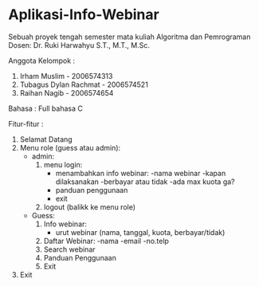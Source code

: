 # Aplikasi-Info-Webinar
Sebuah proyek tengah semester mata kuliah Algoritma dan Pemrograman
Dosen:  Dr. Ruki Harwahyu S.T., M.T., M.Sc.

Anggota Kelompok :
1. Irham Muslim           - 2006574313
3. Tubagus Dylan Rachmat  - 2006574521
4. Raihan Nagib           - 2006574654

Bahasa : Full bahasa C

Fitur-fitur :
1. Selamat Datang
2. Menu role (guess atau admin):
	- admin:
		1. menu login:
			- menambahkan info webinar:
				-nama webinar
				-kapan dilaksanakan
				-berbayar atau tidak
				-ada max kuota ga?
			- panduan penggunaan
			- exit
		2. logout (balikk ke menu role)
	- Guess:
		1. Info webinar:
			- urut webinar (nama, tanggal, kuota, 			              berbayar/tidak)
		2. Daftar Webinar:
			-nama
			-email
			-no.telp
		3. Search webinar
		4. Panduan Penggunaan
		5. Exit
3. Exit
